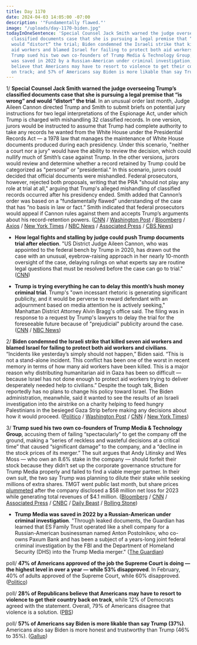 ```yaml
---
title: Day 1170
date: 2024-04-03 14:05:00 -07:00
description: '"Fundamentally flawed."'
image: "/uploads/day-1170-biden.jpg"
todayInOneSentence: 'Special Counsel Jack Smith warned the judge overseeing Trump’s
  classified documents case that she is pursuing a legal premise that “is wrong” and
  would “distort” the trial; Biden condemned the Israeli strike that killed seven
  aid workers and blamed Israel for failing to protect both aid workers and civilians;
  Trump sued his two own co-founders of Trump Media & Technology Group; Trump Media
  was saved in 2022 by a Russian-American under criminal investigation; 28% of Republicans
  believe that Americans may have to resort to violence to get their country back
  on track; and 57% of Americans say Biden is more likable than say Trump (37%). '
---
```


1/ **Special Counsel Jack Smith warned the judge overseeing Trump’s classified documents case that she is pursuing a legal premise that “is wrong” and would “distort” the trial**. In an unusual order last month, Judge Aileen Cannon directed Trump and Smith to submit briefs on potential jury instructions for two legal interpretations of the Espionage Act, under which Trump is charged with mishandling 32 classified records. In one version, jurors would be instructed to assume that Trump had complete authority to take any records he wanted from the White House under the Presidential Records Act — a 1978 law that manages the maintenance of White House documents produced during each presidency. Under this scenario, "neither a court nor a jury" would have the ability to review the decision, which could nullify much of Smith’s case against Trump. In the other versions, jurors would review and determine whether a record retained by Trump could be categorized as "personal" or "presidential." In this scenario, jurors could decided that official documents were mishandled. Federal prosecutors, however, rejected both proposals, writing that the PRA "should not play any role at trial at all," arguing that Trump's alleged mishandling of classified records occurred after his presidency ended. Smith added that Cannon’s order was based on a “fundamentally flawed” understanding of the case that has “no basis in law or fact.” Smith indicated that federal prosecutors would appeal if Cannon rules against them and accepts Trump’s arguments about his record-retention powers. ([CNN](https://www.cnn.com/2024/04/02/politics/special-counsel-mar-a-lago-jury-instructions/) / [Washington Post](https://www.washingtonpost.com/national-security/2024/04/03/trump-documents-case-cannon-jack-smith/) / [Bloomberg](https://www.bloomberg.com/news/articles/2024-04-03/trump-judge-assailed-by-prosecutor-over-flawed-trial-planning?sref=MIBMEEoj) / [Axios](https://www.axios.com/2024/04/03/trump-classified-documents-jury-instructions) / [New York Times](https://www.nytimes.com/2024/04/03/us/politics/trump-documents-case-judge-cannon.html) / [NBC News](https://www.nbcnews.com/politics/donald-trump/special-counsel-rips-judges-jury-instructions-request-trump-classified-rcna146166) / [Associated Press](https://apnews.com/article/trump-classified-documents-a99a6bc9fd9b44ffddecf979f8e1baa9) / [CBS News](https://www.cbsnews.com/news/trump-jack-smith-special-counsel-jury-instructions-documents-case/))

* **How legal fights and stalling by judge could push Trump documents trial after election**. "US District Judge Aileen Cannon, who was appointed to the federal bench by Trump in 2020, has drawn out the case with an unusual, eyebrow-raising approach in her nearly 10-month oversight of the case, delaying rulings on what experts say are routine legal questions that must be resolved before the case can go to trial." ([CNN](https://www.cnn.com/2024/04/03/politics/legal-fights-judge-trump-documents-trial?cid=ios_app))

* **Trump is trying everything he can to delay this month’s hush money criminal trial**. Trump's "own incessant rhetoric is generating significant publicity, and it would be perverse to reward defendant with an adjournment based on media attention he is actively seeking," Manhattan District Attorney Alvin Bragg's office said. The filing was in response to a request by Trump's lawyers to delay the trial for the foreseeable future because of "prejudicial" publicity around the case. ([CNN](https://www.cnn.com/2024/04/03/politics/trump-hush-money-trial-delay-motions/index.html) / [NBC News](https://www.nbcnews.com/politics/donald-trump/prosecutors-say-trump-stoked-encouraged-publicity-citing-reason-delay-rcna146230))

2/ **Biden condemned the Israeli strike that killed seven aid workers and blamed Israel for failing to protect both aid workers and civilians**. “Incidents like yesterday’s simply should not happen,” Biden said. “This is not a stand-alone incident. This conflict has been one of the worst in recent memory in terms of how many aid workers have been killed. This is a major reason why distributing humanitarian aid in Gaza has been so difficult — because Israel has not done enough to protect aid workers trying to deliver desperately needed help to civilians.” Despite the tough talk, Biden reportedly has no plans to change his policy toward Israel. The Biden administration, meanwhile, said it wanted to see the results of an Israeli investigation into the airstrike on a charity helping to feed hungry Palestinians in the besieged Gaza Strip before making any decisions about how it would proceed. ([Politico](https://www.politico.com/news/2024/04/03/biden-israel-strike-aid-workers-gaza-00150356) / [Washington Post](https://www.washingtonpost.com/politics/2024/04/03/biden-world-central-kitchen-tough-statement-israel-policy/) / [CNN](https://www.cnn.com/2024/04/02/politics/biden-white-house-world-central-kitchen/index.html) / [New York Times](https://www.nytimes.com/2024/04/02/world/middleeast/biden-gaza-aid-attack.html))

3/ **Trump sued his two own co-founders of Trump Media & Technology Group**, accusing them of failing “spectacularly” to get the company off the ground, making a “series of reckless and wasteful decisions at a critical time” that caused “significant damage” to the company, and a “decline in the stock prices of its merger.” The suit argues that Andy Litinsky and Wes Moss — who own an 8.6% stake in the company — should forfeit their stock because they didn’t set up the corporate governance structure for Trump Media properly and failed to find a viable merger partner. In their own suit, the two say Trump was planning to dilute their stake while seeking millions of extra shares. TMGT went public last month, but share prices [plummeted](https://whatthefuckjusthappenedtoday.com/2024/04/02/day-1169/#5-trump%E2%80%99s-net-worth-fell-by-more-tha) after the company disclosed a $58 million net loss for 2023 while generating total revenues of $4.1 million. ([Bloomberg](https://www.bloomberg.com/news/articles/2024-04-02/trump-sues-co-founders-of-truth-social-media-company-over-shares?sref=MIBMEEoj) / [CNN](https://www.cnn.com/2024/04/02/business/truth-social-trump-media-sues-two-co-founders/) / [Associated Press](https://apnews.com/article/trump-lawsuit-truth-social-cofounders-d14ee7b187cdb1d7504903504874b1d1) / [CNBC](https://www.cnbc.com/2024/04/02/trump-media-sues-its-co-founders-accuses-them-of-severe-mismanagement.html) / [Daily Beast](https://www.thedailybeast.com/trump-demands-truth-social-co-founders-cough-up-their-shares-in-lawsuit) / [Rolling Stone](https://www.rollingstone.com/politics/politics-news/trump-sues-truth-social-co-founders-1234998328/))

* **Trump Media was saved in 2022 by a Russian-American under criminal investigation**. "Through leaked documents, the Guardian has learned that ES Family Trust operated like a shell company for a Russian-American businessman named Anton Postolnikov, who co-owns Paxum Bank and has been a subject of a years-long joint federal criminal investigation by the FBI and the Department of Homeland Security (DHS) into the Trump Media merger." ([The Guardian](https://www.theguardian.com/us-news/2024/apr/03/trump-media-es-family-trust-2022-loans))

poll/ **47% of Americans approved of the job the Supreme Court is doing — the highest level in over a year — while 53% disapproved**. In February, 40% of adults approved of the Supreme Court, while 60% disapproved. ([Politico](https://www.politico.com/news/2024/04/03/supreme-court-approval-ratings-00150365))

poll/ **28% of Republicans believe that Americans may have to resort to violence to get their country back on track**, while 12% of Democrats agreed with the statement. Overall, 79% of Americans disagree that violence is a solution. ([PBS](https://www.pbs.org/newshour/politics/1-in-5-americans-think-violence-may-solve-u-s-divisions-poll-finds))

poll/ **57% of Americans say Biden is more likable than say Trump (37%)**. Americans also say Biden is more honest and trustworthy than Trump (46% to 35%). ([Gallup](https://news.gallup.com/poll/643100/biden-bests-trump-likability-trump-seen-better-leader.aspx))